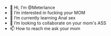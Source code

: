 - 👋 Hi, I’m @Meterlance
- 👀 I’m interested in fucking your MOM
- 🌱 I’m currently learning Anal sex
- 💞️ I’m looking to collaborate on your mom's ASS
- 📫 How to reach me ask your mom

<!---
Meterlance/Meterlance is a ✨ special ✨ repository because its `README.md` (this file) appears on your GitHub profile.
You can click the Preview link to take a look at your changes.
--->
